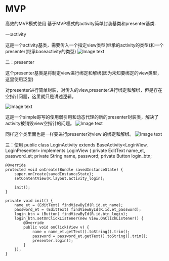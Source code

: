 # MVP
高效的MVP模式使用
基于MVP模式的activity简单封装基类和presenter基类.


一:activity

这是一个activity基类，需要传入一个指定view类型(继承的activity的类型)和一个presenter(继承baseactivity的类型)
![Image text](https://github.com/factorlinebarrel/MVP/blob/master/screenshot/1.jpg)


二：presenter

这个presenter基类是将制定view进行绑定和解绑(因为未知要绑定的view类型，这里使用泛型)

对presenter进行简单封装，对传入的view,presenter进行绑定和解绑，但是存在空指针问题，这里就只是讲述逻辑。


![Image text](https://github.com/factorlinebarrel/MVP/blob/master/screenshot/2.jpg)

这是一个simple哥写的使用弱引用和动态代理的新的presenter封装类，解决了activity被销毁view空指针的问题。
![Image text](https://github.com/factorlinebarrel/MVP/blob/master/screenshot/3.jpg)

同样这个类里面也是一样要进行presenter对view 的绑定和解绑。
![Image text](https://github.com/factorlinebarrel/MVP/blob/master/screenshot/4.jpg)

三：使用
public class LoginActivity extends BaseActivity<LoginView, LoginPresenter> implements LoginView {
    private EditText name_et, password_et;
    private String name, password;
    private Button login_btn;

    @Override
    protected void onCreate(Bundle savedInstanceState) {
        super.onCreate(savedInstanceState);
        setContentView(R.layout.activity_login);

        init();
    }

    private void init() {
        name_et = (EditText) findViewById(R.id.et_name);
        password_et = (EditText) findViewById(R.id.et_password);
        login_btn = (Button) findViewById(R.id.btn_login);
        login_btn.setOnClickListener(new View.OnClickListener() {
            @Override
            public void onClick(View v) {
                name = name_et.getText().toString().trim();
                password = password_et.getText().toString().trim();
                presenter.login();
            }
        });
    }
